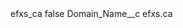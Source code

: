 <?xml version="1.0" encoding="UTF-8"?>
<CustomMetadata xmlns="http://soap.sforce.com/2006/04/metadata" xmlns:xsi="http://www.w3.org/2001/XMLSchema-instance" xmlns:xsd="http://www.w3.org/2001/XMLSchema">
    <label>efxs_ca</label>
    <protected>false</protected>
    <values>
        <field>Domain_Name__c</field>
        <value xsi:type="xsd:string">efxs.ca</value>
    </values>
</CustomMetadata>

